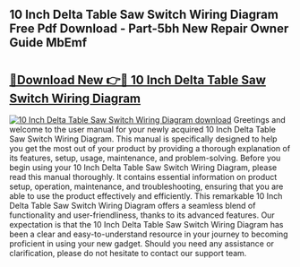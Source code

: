 ## 10 Inch Delta Table Saw Switch Wiring Diagram Free Pdf Download - Part-5bh New Repair Owner Guide MbEmf

# <h2><a href="http://dfor4h.blite.top/?on=10+Inch+Delta+Table+Saw+Switch+Wiring+Diagram">🔗Download New 👉🔴 10 Inch Delta Table Saw Switch Wiring Diagram</a></h2>

[![10 Inch Delta Table Saw Switch Wiring Diagram download](https://i.imgur.com/lujVjoI.png)](http://dfor4h.blite.top/?on=10+Inch+Delta+Table+Saw+Switch+Wiring+Diagram)
Greetings and welcome to the user manual for your newly acquired 10 Inch Delta Table Saw Switch Wiring Diagram. This manual is specifically designed to help you get the most out of your product by providing a thorough explanation of its features, setup, usage, maintenance, and problem-solving. Before you begin using your 10 Inch Delta Table Saw Switch Wiring Diagram, please read this manual thoroughly. It contains essential information on product setup, operation, maintenance, and troubleshooting, ensuring that you are able to use the product effectively and efficiently. This remarkable 10 Inch Delta Table Saw Switch Wiring Diagram offers a seamless blend of functionality and user-friendliness, thanks to its advanced features. Our expectation is that the 10 Inch Delta Table Saw Switch Wiring Diagram has been a clear and easy-to-understand resource in your journey to becoming proficient in using your new gadget. Should you need any assistance or clarification, please do not hesitate to contact our support team.
